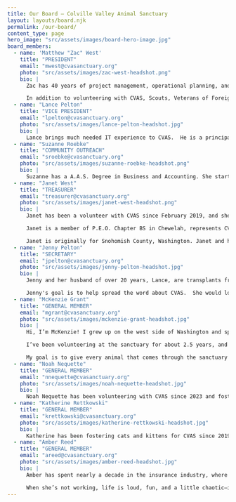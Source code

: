 ```yaml
---
title: Our Board — Colville Valley Animal Sanctuary
layout: layouts/board.njk
permalink: /our-board/
content_type: page
hero_image: "src/assets/images/board-hero-image.jpg"
board_members:
  - name: 'Matthew "Zac" West'
    title: "PRESIDENT"
    email: "mwest@cvasanctuary.org"
    photo: "src/assets/images/zac-west-headshot.png"
    bio: |
      Zac has 40 years of project management, operational planning, and strategic planning experience in the federal government and the private sector.  He is currently a project analyst and lead for project assessment and reporting systems within the Office of Project Management at the U.S. Department of Energy.  Prior to the Department of Energy, he served in the U.S. Army for 32 years, retiring as a Colonel of Engineering working in both as a combat and facility engineer and as an Army strategist.  From 1982 to 1996, Mr. West served the Army as a reserve member and working as a process and project engineer in industry from 1987 to 1996.  During this time he worked on over 40 projects in various leadership and supporting roles in the pulp and paper and utilities industries with focus on large non-traditional fuel boilers to increase capacity over original design, ensure safe operations, gain efficiency in operations, and to reduce or mitigate emissions in order to meet increased compliance requirements.

      In addition to volunteering with CVAS, Scouts, Veterans of Foreign Wars, North East Washington Amateur Radio Club, the Chewelah Golf and Country Club, he is a registered professional engineer in the State of Washington for chemical engineering and an Assistant Professor at National Defense University.  He is a Project Management Institute certified Project Management Professional.  He has a master of science degree in Joint Campaign Planning and Strategy from the National Defense University, a Masters of Business Administration degree from Touro University International, and a Bachelor of Science in Pulp and Paper Science, Technology, and Engineering degree from the University of Washington (yeah the other side of the state).
  - name: "Lance Pelton"
    title: "VICE PRESIDENT"
    email: "lpelton@cvasanctuary.org"
    photo: "src/assets/images/lance-pelton-headshot.jpg"
    bio: |
      Lance brings much needed IT experience to CVAS.  He is a principal system engineer with over 20 years in the computer industry.  He proudly served 4 years in the Air Force.  Lance previously resided in Texas where he volunteered  with a local veterinarian office as assistant while receiving his bachelor's in animal science pre veterinary degree.  Also, he was his neighborhood HOA government chair where he worked with the local city government, and helped with the social and newsletter committees.  Lance currently volunteers with his local fire district.  In his spare time he is also handy with construction and cars.  Lance acts as the technology specialist at CVAS and performs lots of critical maintenance tasks at the sanctuary
  - name: "Suzanne Roebke"
    title: "COMMUNITY OUTREACH"
    email: "sroebke@cvasanctuary.org"
    photo: "src/assets/images/suzanne-roebke-headshot.png"
    bio: |
      Suzanne has a A.A.S. Degree in Business and Accounting. She started volunteering for CVAS in the Spring of 2021 and joined the board of directors in late fall of 2021. If you have attended a vaccination clinic you may have met Suzy while your fur baby was being taken inside for treatment. Suzy loves meeting every pet and their owners. Suzy’s friendly, outgoing personality is why she is a purrfect fit in being our public outreach director.
  - name: "Janet West"
    title: "TREASURER"
    email: "treasurer@cvasanctuary.org"
    photo: "src/assets/images/janet-west-headshot.png"
    bio: |
      Janet has been a volunteer with CVAS since February 2019, and she joined the board in December 2019. After spending over 25 years in public and private business as a bookkeeper and administrative assistant, Janet went back to college and in 2015 received her bachelor’s degree in geography from the University of Mary Washington in Fredericksburg, Virginia.

      Janet is a member of P.E.O. Chapter BS in Chewelah, represents CVAS at the Chewelah Chamber of Commerce, participates in events hosted by NE Washington Amateur Radio Club in Chewelah, and is a reserve Scouter and merit badge counselor for Scouting America. 

      Janet is originally for Snohomish County, Washington. Janet and her husband, Zac (also a volunteer at CVAS), moved to Chewelah in 2018. They have three grown children, four grandsons, a granddaughter, and two cats, Hemi and Nutmeg, who were adopted from CVAS in November 2019.
  - name: "Jenny Pelton"
    title: "SECRETARY"
    email: "jpelton@cvasanctuary.org"
    photo: "src/assets/images/jenny-pelton-headshot.jpg"
    bio: |
      Jenny and her husband of over 20 years, Lance, are transplants from Fort Worth, Texas and truly love their new home state.  Jenny is a mother of three grown children, and blessed with one granddaughter.  Jenny started with CVAS as a kitten foster, and now has added office work and board member to her CVAS resume.  Previous to moving to Washington Jenny worked in the mortgage industry, as an office manager for close to a decade in a senior financial planning office.  During the summer she volunteers for 3 Pines youth camp in Kettle Falls preparing meals for the campers.  In Texas she also volunteered for the following groups and positions: HOA social and newsletter chair for a 526 home subdivision.  Treasurer for the Keller Bible Church, and one of the original members.  Girl Scout and Boy Scout leader.

      Jenny's goal is to help spread the word about CVAS.  She would love to educate, and get the youth of our area involved with CVAS.  Also, to help with more adoption events to find our precious animals new homes.
  - name: "McKenzie Grant"
    title: "GENERAL MEMBER"
    email: "mgrant@cvasanctuary.org"
    photo: "src/assets/images/mckenzie-grant-headshot.jpg"
    bio: |
      Hi, I’m McKenzie! I grew up on the west side of Washington and spent some time in the Navy before settling in Colville with my family about four years ago. When I arrived, I noticed the area's overpopulation of feral and stray cats and knew I had to help.

      I’ve been volunteering at the sanctuary for about 2.5 years, and you’ll often find me at vaccination clinics,  spay/neuter clinics, or assisting the Animal Care Team. I’ve also had the chance to work with adopters, helping them find their newest family members.

      My goal is to give every animal that comes through the sanctuary all the love and compassion they deserve—whether they’re here for a vaccine or a looking for their forever home, they’ll leave with as much love as I can give them!
  - name: "Noah Nequette"
    title: "GENERAL MEMBER"
    email: "nnequette@cvasanctuary.org"
    photo: "src/assets/images/noah-nequette-headshot.jpg"
    bio: |
      Noah Nequette has been volunteering with CVAS since 2023 and fostering since 2024. Noah is a Forester with Washington Dept of Natural Resources, and has been living and working in Colville since 2019 when he and his wife Sara moved from the west side. With (currently) 2 dogs and 5 cats of their own, Noah and Sara both have always been the "I found this poor sweet animal somewhere and need help with what to do with it" go-to people of their groups, and love being part of the CVAS community. 
  - name: "Katherine Rettkowski"
    title: "GENERAL MEMBER"
    email: "krettkowski@cvasanctuary.org"
    photo: "src/assets/images/katherine-rettkowski-headshot.jpg"
    bio: |
      Katherine has been fostering cats and kittens for CVAS since 2019.  She and her family have fostered over 100 cats and kittens in the past six years.  Wanting to be more involved with the running of the shelter, Katherine started volunteering in the CVAS office in 2023.  She answers the phone helping to give people information on low cost spay/neuter clinics, vaccine clinics, and take down information about animals who need to be surrendered to the shelter.  She has also recently started training as an adoption specialist, she loves helping adopters find the purrfect addition to their family! 
  - name: "Amber Reed"
    title: "GENERAL MEMBER"
    email: "areed@cvasanctuary.org"
    photo: "src/assets/images/amber-reed-headshot.jpg"
    bio: |
      Amber has spent nearly a decade in the insurance industry, where she’s known for her down-to earth approach and genuine care for her clients. Her career journey started in customer service— waitressing, bartending, and tax preparation—experiences that taught her the importance of listening, building trust, and helping people feel at ease. Today, she’s proud to have played a big role in growing a successful Nevada-based insurance brokerage, built largely on referrals from clients who value her honesty and dedication. 

      When she’s not working, life is loud, fun, and a little chaotic—in the best way. Amber is a proud mom of two teenage boys, has been happily married to her amazing husband for over 15 years, and their five dogs definitely keep the family on their toes (and spoiled!). She loves balancing work, family, laughter, and a little chaos—it keeps life interesting!
---
```


